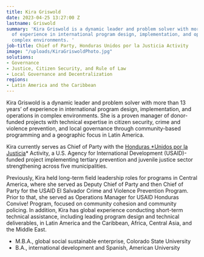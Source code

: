 ```yaml
---
title: Kira Griswold
date: 2023-04-25 13:27:00 Z
lastname: Griswold
summary: 'Kira Griswold is a dynamic leader and problem solver with more than 13 years’
  of experience in international program design, implementation, and operations in
  complex environments. '
job-title: Chief of Party, Honduras Unidos por la Justicia Activity
image: "/uploads/KiraGriswoldPhoto.jpg"
solutions:
- Governance
- Justice, Citizen Security, and Rule of Law
- Local Governance and Decentralization
regions:
- Latin America and the Caribbean
---
```


Kira Griswold is a dynamic leader and problem solver with more than 13 years’ of experience in international program design, implementation, and operations in complex environments. She is a proven manager of donor-funded projects with technical expertise in citizen security, crime and violence prevention, and local governance through community-based programming and a geographic focus in Latin America.

Kira currently serves as Chief of Party with the [Honduras *Unidos por la Justicia](https://www.dai.com/our-work/projects/honduras-united-for-justice)* Activity, a U.S. Agency for International Development (USAID)-funded project implementing tertiary prevention and juvenile justice sector strengthening across five municipalities.  

Previously, Kira held long-term field leadership roles for programs in Central America, where she served as Deputy Chief of Party and then Chief of Party for the USAID El Salvador Crime and Violence Prevention Program. Prior to that, she served as Operations Manager for USAID Honduras Convive! Program, focused on community cohesion and community policing. In addition, Kira has global experience conducting short-term technical assistance, including leading program design and technical deliverables, in Latin America and the Caribbean, Africa, Central Asia, and the Middle East. 

* M.B.A., global social sustainable enterprise, Colorado State University 
* B.A., international development and Spanish, American University 